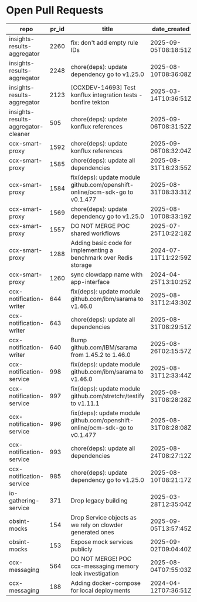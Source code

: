 # Open Pull Requests
repo | pr_id | title | date_created | url | author | ci_status
---|---|---|---|---|---|---
insights-results-aggregator | 2260 | fix: don't add empty rule IDs | 2025-09-05T08:18:51Z | https://github.com/RedHatInsights/insights-results-aggregator/pull/2260 | juandspy | ok
insights-results-aggregator | 2248 | chore(deps): update dependency go to v1.25.0 | 2025-08-10T08:36:08Z | https://github.com/RedHatInsights/insights-results-aggregator/pull/2248 | app/red-hat-konflux | failed
insights-results-aggregator | 2123 | [CCXDEV-14693] Test konflux integration tests - bonfire tekton | 2025-03-14T10:36:51Z | https://github.com/RedHatInsights/insights-results-aggregator/pull/2123 | matysek | failed
insights-results-aggregator-cleaner | 505 | chore(deps): update konflux references | 2025-09-06T08:31:52Z | https://github.com/RedHatInsights/insights-results-aggregator-cleaner/pull/505 | app/red-hat-konflux | failed
ccx-smart-proxy | 1592 | chore(deps): update konflux references | 2025-09-06T08:32:04Z | https://github.com/RedHatInsights/insights-results-smart-proxy/pull/1592 | app/red-hat-konflux | failed
ccx-smart-proxy | 1585 | chore(deps): update all dependencies | 2025-08-31T16:23:55Z | https://github.com/RedHatInsights/insights-results-smart-proxy/pull/1585 | app/red-hat-konflux | failed
ccx-smart-proxy | 1584 | fix(deps): update module github.com/openshift-online/ocm-sdk-go to v0.1.477 | 2025-08-31T08:33:31Z | https://github.com/RedHatInsights/insights-results-smart-proxy/pull/1584 | app/red-hat-konflux | failed
ccx-smart-proxy | 1569 | chore(deps): update dependency go to v1.25.0 | 2025-08-10T08:33:19Z | https://github.com/RedHatInsights/insights-results-smart-proxy/pull/1569 | app/red-hat-konflux | failed
ccx-smart-proxy | 1557 | DO NOT MERGE POC shared workflows | 2025-07-25T10:22:18Z | https://github.com/RedHatInsights/insights-results-smart-proxy/pull/1557 | Jakub007d | failed
ccx-smart-proxy | 1288 | Adding basic code for implementing a benchmark over Redis storage | 2024-07-11T11:22:59Z | https://github.com/RedHatInsights/insights-results-smart-proxy/pull/1288 | joselsegura | failed
ccx-smart-proxy | 1260 | sync clowdapp name with app-interface | 2024-04-25T13:10:25Z | https://github.com/RedHatInsights/insights-results-smart-proxy/pull/1260 | matysek | ok
ccx-notification-writer | 644 | fix(deps): update module github.com/ibm/sarama to v1.46.0 | 2025-08-31T12:43:30Z | https://github.com/RedHatInsights/ccx-notification-writer/pull/644 | app/red-hat-konflux | failed
ccx-notification-writer | 643 | chore(deps): update all dependencies | 2025-08-31T08:29:51Z | https://github.com/RedHatInsights/ccx-notification-writer/pull/643 | app/red-hat-konflux | failed
ccx-notification-writer | 640 | Bump github.com/IBM/sarama from 1.45.2 to 1.46.0 | 2025-08-26T02:15:57Z | https://github.com/RedHatInsights/ccx-notification-writer/pull/640 | app/dependabot | failed
ccx-notification-service | 998 | fix(deps): update module github.com/ibm/sarama to v1.46.0 | 2025-08-31T12:33:44Z | https://github.com/RedHatInsights/ccx-notification-service/pull/998 | app/red-hat-konflux | failed
ccx-notification-service | 997 | fix(deps): update module github.com/stretchr/testify to v1.11.1 | 2025-08-31T08:28:28Z | https://github.com/RedHatInsights/ccx-notification-service/pull/997 | app/red-hat-konflux | failed
ccx-notification-service | 996 | fix(deps): update module github.com/openshift-online/ocm-sdk-go to v0.1.477 | 2025-08-31T08:28:08Z | https://github.com/RedHatInsights/ccx-notification-service/pull/996 | app/red-hat-konflux | failed
ccx-notification-service | 993 | chore(deps): update all dependencies | 2025-08-24T08:27:12Z | https://github.com/RedHatInsights/ccx-notification-service/pull/993 | app/red-hat-konflux | failed
ccx-notification-service | 985 | chore(deps): update dependency go to v1.25.0 | 2025-08-10T08:21:17Z | https://github.com/RedHatInsights/ccx-notification-service/pull/985 | app/red-hat-konflux | failed
io-gathering-service | 371 | Drop legacy building | 2025-03-28T12:35:04Z | https://github.com/RedHatInsights/insights-operator-gathering-conditions-service/pull/371 | ikerreyes | failed
obsint-mocks | 154 | Drop Service objects as we rely on clowder generated ones | 2025-09-05T13:57:45Z | https://github.com/RedHatInsights/obsint-mocks/pull/154 | ikerreyes | ok
obsint-mocks | 153 | Expose mock services publicly | 2025-09-02T09:04:40Z | https://github.com/RedHatInsights/obsint-mocks/pull/153 | ikerreyes | ok
ccx-messaging | 564 | DO NOT MERGE! POC ccx-messaging memory leak investigation | 2025-08-04T07:55:03Z | https://github.com/RedHatInsights/insights-ccx-messaging/pull/564 | Jakub007d | failed
ccx-messaging | 188 | Adding docker-compose for local deployments | 2024-04-12T07:36:51Z | https://github.com/RedHatInsights/insights-ccx-messaging/pull/188 | joselsegura | ok

